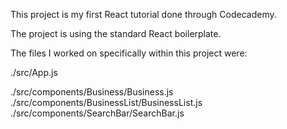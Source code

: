 This project is my first React tutorial done through Codecademy.

The project is using the standard React boilerplate.

The files I worked on specifically within this project were:

./src/App.js

./src/components/Business/Business.js
./src/components/BusinessList/BusinessList.js
./src/components/SearchBar/SearchBar.js
